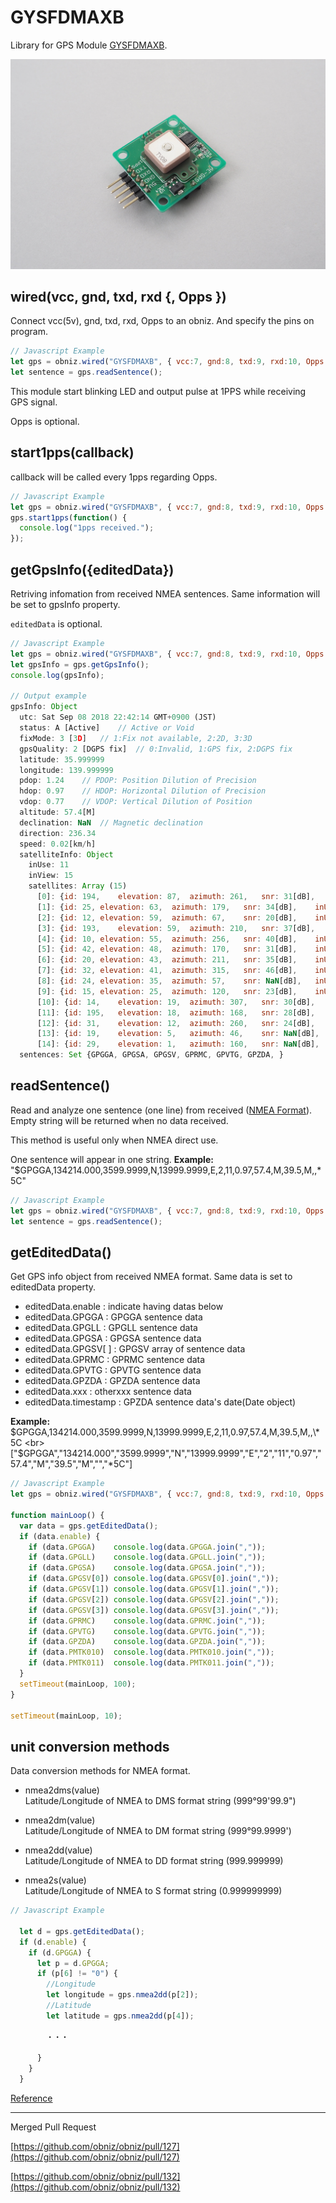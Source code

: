 # GYSFDMAXB

Library for GPS Module [GYSFDMAXB](https://www.yuden.co.jp/jp/product/category/module/GYSFDMAXB.html).

![](./image.jpg)

## wired(vcc, gnd, txd, rxd {, Opps })

Connect vcc(5v), gnd, txd, rxd, Opps to an obniz.
And specify the pins on program.

```javascript
// Javascript Example
let gps = obniz.wired("GYSFDMAXB", { vcc:7, gnd:8, txd:9, rxd:10, Opps:11 });
let sentence = gps.readSentence();
```

This module start blinking LED and output pulse at 1PPS while receiving GPS signal.

Opps is optional.

## start1pps(callback)

callback will be called every 1pps regarding Opps.

```javascript
// Javascript Example
let gps = obniz.wired("GYSFDMAXB", { vcc:7, gnd:8, txd:9, rxd:10, Opps:11 });
gps.start1pps(function() {
  console.log("1pps received.");
});
```


## getGpsInfo({editedData})

Retriving infomation from received NMEA sentences.
Same information will be set to gpsInfo property.

`editedData` is optional.

```javascript
// Javascript Example
let gps = obniz.wired("GYSFDMAXB", { vcc:7, gnd:8, txd:9, rxd:10, Opps:11 });
let gpsInfo = gps.getGpsInfo();
console.log(gpsInfo);

// Output example
gpsInfo: Object
  utc: Sat Sep 08 2018 22:42:14 GMT+0900 (JST)
  status: A [Active]	// Active or Void
  fixMode: 3 [3D]	// 1:Fix not available, 2:2D, 3:3D
  gpsQuality: 2 [DGPS fix]	// 0:Invalid, 1:GPS fix, 2:DGPS fix
  latitude: 35.999999
  longitude: 139.999999
  pdop: 1.24	// PDOP: Position Dilution of Precision
  hdop: 0.97	// HDOP: Horizontal Dilution of Precision
  vdop: 0.77	// VDOP: Vertical Dilution of Position
  altitude: 57.4[M]
  declination: NaN	// Magnetic declination
  direction: 236.34
  speed: 0.02[km/h]
  satelliteInfo: Object
    inUse: 11
    inView: 15
    satellites: Array (15)
      [0]: {id: 194,	elevation: 87,	azimuth: 261,	snr: 31[dB],	inUse: true, }
      [1]: {id: 25,	elevation: 63,	azimuth: 179,	snr: 34[dB],	inUse: true, }
      [2]: {id: 12,	elevation: 59,	azimuth: 67,	snr: 20[dB],	inUse: true, }
      [3]: {id: 193,	elevation: 59,	azimuth: 210,	snr: 37[dB],	inUse: true, }
      [4]: {id: 10,	elevation: 55,	azimuth: 256,	snr: 40[dB],	inUse: true, }
      [5]: {id: 42,	elevation: 48,	azimuth: 170,	snr: 31[dB],	inUse: false, }
      [6]: {id: 20,	elevation: 43,	azimuth: 211,	snr: 35[dB],	inUse: true, }
      [7]: {id: 32,	elevation: 41,	azimuth: 315,	snr: 46[dB],	inUse: true, }
      [8]: {id: 24,	elevation: 35,	azimuth: 57,	snr: NaN[dB],	inUse: false, }
      [9]: {id: 15,	elevation: 25,	azimuth: 120,	snr: 23[dB],	inUse: true, }
      [10]: {id: 14,	elevation: 19,	azimuth: 307,	snr: 30[dB],	inUse: true, }
      [11]: {id: 195,	elevation: 18,	azimuth: 168,	snr: 28[dB],	inUse: true, }
      [12]: {id: 31,	elevation: 12,	azimuth: 260,	snr: 24[dB],	inUse: true, }
      [13]: {id: 19,	elevation: 5,	azimuth: 46,	snr: NaN[dB],	inUse: false, }
      [14]: {id: 29,	elevation: 1,	azimuth: 160,	snr: NaN[dB],	inUse: false, }
  sentences: Set {GPGGA, GPGSA, GPGSV, GPRMC, GPVTG, GPZDA, }

```

## readSentence()

Read and analyze one sentence (one line) from received ([NMEA Format](https://ja.wikipedia.org/wiki/NMEA_0183)).
Empty string will be returned when no data received.

This method is useful only when NMEA direct use.

One sentence will appear in one string.
**Example:** "$GPGGA,134214.000,3599.9999,N,13999.9999,E,2,11,0.97,57.4,M,39.5,M,,\*5C"

```javascript
// Javascript Example
let gps = obniz.wired("GYSFDMAXB", { vcc:7, gnd:8, txd:9, rxd:10, Opps:11 });
let sentence = gps.readSentence();
```

## getEditedData()

Get GPS info object from received NMEA format.
Same data is set to editedData property.

- editedData.enable : indicate having datas below
- editedData.GPGGA : GPGGA sentence data
- editedData.GPGLL : GPGLL sentence data
- editedData.GPGSA : GPGSA sentence data
- editedData.GPGSV[ ] : GPGSV array of sentence data
- editedData.GPRMC : GPRMC sentence data
- editedData.GPVTG : GPVTG sentence data
- editedData.GPZDA : GPZDA sentence data
- editedData.xxx : otherxxx sentence data
- editedData.timestamp : GPZDA sentence data's date(Date object)

**Example:** $GPGGA,134214.000,3599.9999,N,13999.9999,E,2,11,0.97,57.4,M,39.5,M,,\*5C
<br>
["$GPGGA","134214.000","3599.9999","N","13999.9999","E","2","11","0.97","57.4","M","39.5","M","","*5C"]

```javascript
// Javascript Example
let gps = obniz.wired("GYSFDMAXB", { vcc:7, gnd:8, txd:9, rxd:10, Opps:11 });

function mainLoop() {
  var data = gps.getEditedData();
  if (data.enable) {
    if (data.GPGGA)    console.log(data.GPGGA.join(","));
    if (data.GPGLL)    console.log(data.GPGLL.join(","));
    if (data.GPGSA)    console.log(data.GPGSA.join(","));
    if (data.GPGSV[0]) console.log(data.GPGSV[0].join(","));
    if (data.GPGSV[1]) console.log(data.GPGSV[1].join(","));
    if (data.GPGSV[2]) console.log(data.GPGSV[2].join(","));
    if (data.GPGSV[3]) console.log(data.GPGSV[3].join(","));
    if (data.GPRMC)    console.log(data.GPRMC.join(","));
    if (data.GPVTG)    console.log(data.GPVTG.join(","));
    if (data.GPZDA)    console.log(data.GPZDA.join(","));
    if (data.PMTK010)  console.log(data.PMTK010.join(","));
    if (data.PMTK011)  console.log(data.PMTK011.join(","));
  }
  setTimeout(mainLoop, 100);
}

setTimeout(mainLoop, 10);
```


## unit conversion methods

Data conversion methods for NMEA format.

- nmea2dms(value)<br>
Latitude/Longitude of NMEA to DMS format string (999°99'99.9")

- nmea2dm(value)<br>
Latitude/Longitude of NMEA to DM format string (999°99.9999')

- nmea2dd(value)<br>
Latitude/Longitude of NMEA to DD format string (999.999999)

- nmea2s(value)<br>
Latitude/Longitude of NMEA to S format string (0.999999999)


```javascript
// Javascript Example

  let d = gps.getEditedData();
  if (d.enable) {
    if (d.GPGGA) {
      let p = d.GPGGA;
      if (p[6] != "0") {
        //Longitude
        let longitude = gps.nmea2dd(p[2]);
        //Latitude
        let latitude = gps.nmea2dd(p[4]);

        ・・・

      }
    }
  }

```

[Reference](https://www.petitmonte.com/robot/howto_gysfdmaxb.html)

---

Merged Pull Request

[https://github.com/obniz/obniz/pull/127](https://github.com/obniz/obniz/pull/127)

[https://github.com/obniz/obniz/pull/132](https://github.com/obniz/obniz/pull/132)
